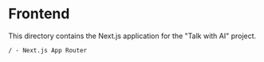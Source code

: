 # Frontend

This directory contains the Next.js application for the "Talk with AI" project.

```
/ - Next.js App Router
```

